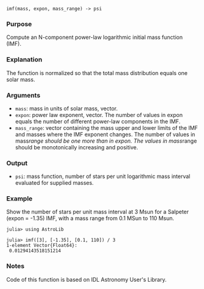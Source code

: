```
imf(mass, expon, mass_range) -> psi
```

### Purpose

Compute an N-component power-law logarithmic initial mass function (IMF).

### Explanation

The function is normalized so that the total mass distribution equals one solar mass.

### Arguments

  * `mass`: mass in units of solar mass, vector.
  * `expon`: power law exponent, vector. The number of values in expon equals the number of different power-law components in the IMF.
  * `mass_range`: vector containing the mass upper and lower limits of the IMF and masses where the IMF exponent changes. The number of values in mass*range should be one more than in expon. The values in mass*range should be monotonically increasing and positive.

### Output

  * `psi`: mass function, number of stars per unit logarithmic mass interval evaluated for supplied masses.

### Example

Show the number of stars per unit mass interval at 3 Msun for a Salpeter (expon = -1.35) IMF, with a mass range from 0.1 MSun to 110 Msun.

```jldoctest
julia> using AstroLib

julia> imf([3], [-1.35], [0.1, 110]) / 3
1-element Vector{Float64}:
 0.01294143518151214
```

### Notes

Code of this function is based on IDL Astronomy User's Library.
